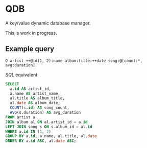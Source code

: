 # QDB

A key/value dynamic database manager.

This is work in progress.

## Example query

```
Q artist ++@id(1, 2):name album:title:++date song:@[count:*, avg:duration]
```

*SQL* equivalent

```sql
SELECT
  a.id AS artist_id,
  a.name AS artist_name,
  al.title AS album_title,
  al.date AS album_date,
  COUNT(s.id) AS song_count,
  AVG(s.duration) AS avg_duration
FROM artist a
JOIN album al ON al.artist_id = a.id
LEFT JOIN song s ON s.album_id = al.id
WHERE a.id IN (1, 2)
GROUP BY a.id, a.name, al.title, al.date
ORDER BY a.id ASC, al.date ASC;
```

